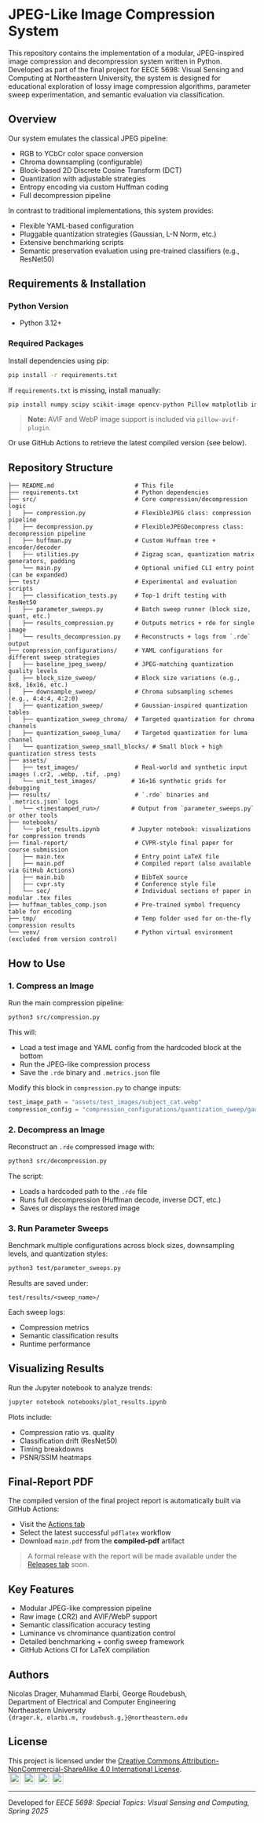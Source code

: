 # JPEG-Like Image Compression System

This repository contains the implementation of a modular, JPEG-inspired image compression and decompression system written in Python. Developed as part of the final project for EECE 5698: Visual Sensing and Computing at Northeastern University, the system is designed for educational exploration of lossy image compression algorithms, parameter sweep experimentation, and semantic evaluation via classification.

## Overview
Our system emulates the classical JPEG pipeline:
- RGB to YCbCr color space conversion
- Chroma downsampling (configurable)
- Block-based 2D Discrete Cosine Transform (DCT)
- Quantization with adjustable strategies
- Entropy encoding via custom Huffman coding
- Full decompression pipeline

In contrast to traditional implementations, this system provides:
- Flexible YAML-based configuration
- Pluggable quantization strategies (Gaussian, L-N Norm, etc.)
- Extensive benchmarking scripts
- Semantic preservation evaluation using pre-trained classifiers (e.g., ResNet50)

## Requirements & Installation

### Python Version
- Python 3.12+

### Required Packages
Install dependencies using pip:

```bash
pip install -r requirements.txt
```

If `requirements.txt` is missing, install manually:
```bash
pip install numpy scipy scikit-image opencv-python Pillow matplotlib imageio rawpy pandas torch torchvision
```

> **Note:** AVIF and WebP image support is included via `pillow-avif-plugin`.

Or use GitHub Actions to retrieve the latest compiled version (see below).
## Repository Structure
```
├── README.md                       # This file
├── requirements.txt                # Python dependencies
├── src/                            # Core compression/decompression logic
│   ├── compression.py              # FlexibleJPEG class: compression pipeline
│   ├── decompression.py            # FlexibleJPEGDecompress class: decompression pipeline
│   ├── huffman.py                  # Custom Huffman tree + encoder/decoder
│   ├── utilities.py                # Zigzag scan, quantization matrix generators, padding
│   └── main.py                     # Optional unified CLI entry point (can be expanded)
├── test/                           # Experimental and evaluation scripts
│   ├── classification_tests.py     # Top-1 drift testing with ResNet50
│   ├── parameter_sweeps.py         # Batch sweep runner (block size, quant, etc.)
│   ├── results_compression.py      # Outputs metrics + rde for single image
│   └── results_decompression.py    # Reconstructs + logs from `.rde` output
├── compression_configurations/     # YAML configurations for different sweep strategies
│   ├── baseline_jpeg_sweep/        # JPEG-matching quantization quality levels
│   ├── block_size_sweep/           # Block size variations (e.g., 8x8, 16x16, etc.)
│   ├── downsample_sweep/           # Chroma subsampling schemes (e.g., 4:4:4, 4:2:0)
│   ├── quantization_sweep/         # Gaussian-inspired quantization tables
│   ├── quantization_sweep_chroma/  # Targeted quantization for chroma channels
│   ├── quantization_sweep_luma/    # Targeted quantization for luma channel
│   └── quantization_sweep_small_blocks/ # Small block + high quantization stress tests
├── assets/
│   ├── test_images/                # Real-world and synthetic input images (.cr2, .webp, .tif, .png)
│   └── unit_test_images/          # 16×16 synthetic grids for debugging
├── results/                        # `.rde` binaries and `.metrics.json` logs
│   └── <timestamped_run>/         # Output from `parameter_sweeps.py` or other tools
├── notebooks/
│   └── plot_results.ipynb         # Jupyter notebook: visualizations for compression trends
├── final-report/                   # CVPR-style final paper for course submission
│   ├── main.tex                    # Entry point LaTeX file
│   ├── main.pdf                    # Compiled report (also available via GitHub Actions)
│   ├── main.bib                    # BibTeX source
│   ├── cvpr.sty                    # Conference style file
│   └── sec/                        # Individual sections of paper in modular .tex files
├── huffman_tables_comp.json        # Pre-trained symbol frequency table for encoding
├── tmp/                            # Temp folder used for on-the-fly compression results
└── venv/                           # Python virtual environment (excluded from version control)
```

## How to Use

### 1. Compress an Image
Run the main compression pipeline:

```bash
python3 src/compression.py
```

This will:
- Load a test image and YAML config from the hardcoded block at the bottom
- Run the JPEG-like compression process
- Save the `.rde` binary and `.metrics.json` file

Modify this block in `compression.py` to change inputs:
```python
test_image_path = "assets/test_images/subject_cat.webp"
compression_config = "compression_configurations/quantization_sweep/gauss_quantization_most_agressive.yaml"
```

### 2. Decompress an Image
Reconstruct an `.rde` compressed image with:

```bash
python3 src/decompression.py
```

The script:
- Loads a hardcoded path to the `.rde` file
- Runs full decompression (Huffman decode, inverse DCT, etc.)
- Saves or displays the restored image

### 3. Run Parameter Sweeps
Benchmark multiple configurations across block sizes, downsampling levels, and quantization styles:

```bash
python3 test/parameter_sweeps.py
```

Results are saved under:
```
test/results/<sweep_name>/
```

Each sweep logs:
- Compression metrics
- Semantic classification results
- Runtime performance

## Visualizing Results
Run the Jupyter notebook to analyze trends:

```bash
jupyter notebook notebooks/plot_results.ipynb
```

Plots include:
- Compression ratio vs. quality
- Classification drift (ResNet50)
- Timing breakdowns
- PSNR/SSIM heatmaps

## Final-Report PDF
The compiled version of the final project report is automatically built via GitHub Actions:

- Visit the [Actions tab](../../actions)
- Select the latest successful `pdflatex` workflow
- Download `main.pdf` from the **compiled-pdf** artifact

> A formal release with the report will be made available under the [Releases tab](../../releases) soon.

## Key Features
- Modular JPEG-like compression pipeline
- Raw image (.CR2) and AVIF/WebP support
- Semantic classification accuracy testing
- Luminance vs chrominance quantization control
- Detailed benchmarking + config sweep framework
- GitHub Actions CI for LaTeX compilation

## Authors
Nicolas Drager, Muhammad Elarbi, George Roudebush,  
Department of Electrical and Computer Engineering  
Northeastern University  
`{drager.k, elarbi.m, roudebush.g,}@northeastern.edu`

## License

This project is licensed under the [Creative Commons Attribution-NonCommercial-ShareAlike 4.0 International License](https://creativecommons.org/licenses/by-nc-sa/4.0/).  
<img style="height:22px!important;margin-left:3px;vertical-align:text-bottom;" src="https://mirrors.creativecommons.org/presskit/icons/cc.svg?ref=chooser-v1" alt="">
<img style="height:22px!important;margin-left:3px;vertical-align:text-bottom;" src="https://mirrors.creativecommons.org/presskit/icons/by.svg?ref=chooser-v1" alt="">
<img style="height:22px!important;margin-left:3px;vertical-align:text-bottom;" src="https://mirrors.creativecommons.org/presskit/icons/nc.svg?ref=chooser-v1" alt="">
<img style="height:22px!important;margin-left:3px;vertical-align:text-bottom;" src="https://mirrors.creativecommons.org/presskit/icons/sa.svg?ref=chooser-v1" alt="">

---
Developed for *EECE 5698: Special Topics: Visual Sensing and Computing,  Spring 2025*